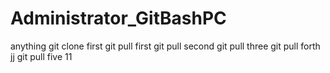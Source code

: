 # Administrator_GitBashPC
anything 
git clone first
git pull first
git pull second
git pull three
git pull forth
jj
git pull five
11
